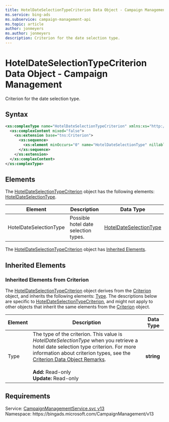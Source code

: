```yaml
---
title: HotelDateSelectionTypeCriterion Data Object - Campaign Management
ms.service: bing-ads
ms.subservice: campaign-management-api
ms.topic: article
author: jonmeyers
ms.author: jonmeyers
description: Criterion for the date selection type.
---
```

# HotelDateSelectionTypeCriterion Data Object - Campaign Management
Criterion for the date selection type.

## Syntax
```xml
<xs:complexType name="HotelDateSelectionTypeCriterion" xmlns:xs="http://www.w3.org/2001/XMLSchema">
  <xs:complexContent mixed="false">
    <xs:extension base="tns:Criterion">
      <xs:sequence>
        <xs:element minOccurs="0" name="HotelDateSelectionType" nillable="true" type="tns:HotelDateSelectionType" />
      </xs:sequence>
    </xs:extension>
  </xs:complexContent>
</xs:complexType>
```

## <a name="elements"></a>Elements

The [HotelDateSelectionTypeCriterion](hoteldateselectiontypecriterion.md) object has the following elements: [HotelDateSelectionType](#hoteldateselectiontype).

|Element|Description|Data Type|
|-----------|---------------|-------------|
|<a name="hoteldateselectiontype"></a>HotelDateSelectionType|Possible hotel date selection types.|[HotelDateSelectionType](hoteldateselectiontype.md)|

The [HotelDateSelectionTypeCriterion](hoteldateselectiontypecriterion.md) object has [Inherited Elements](#inheritedelements).

## <a name="inheritedelements"></a>Inherited Elements

### <a name="inheritedelementscriterion"></a>Inherited Elements from Criterion
The [HotelDateSelectionTypeCriterion](hoteldateselectiontypecriterion.md) object derives from the [Criterion](criterion.md) object, and inherits the following elements: [Type](#type). The descriptions below are specific to [HotelDateSelectionTypeCriterion](hoteldateselectiontypecriterion.md), and might not apply to other objects that inherit the same elements from the [Criterion](criterion.md) object.  

|Element|Description|Data Type|
|-----------|---------------|-------------|
|<a name="type"></a>Type|The type of the criterion. This value is *HotelDateSelectionType* when you retrieve a hotel date selection type criterion. For more information about criterion types, see the [Criterion Data Object Remarks](criterion.md#remarks).<br/><br/>**Add:** Read-only<br/>**Update:** Read-only|**string**|

## Requirements
Service: [CampaignManagementService.svc v13](https://campaign.api.bingads.microsoft.com/Api/Advertiser/CampaignManagement/v13/CampaignManagementService.svc)  
Namespace: https\://bingads.microsoft.com/CampaignManagement/v13  

